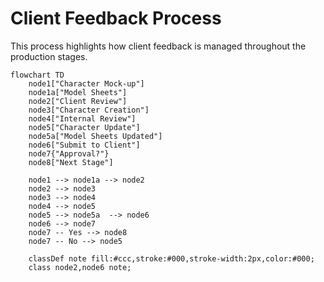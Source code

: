 
# Client Feedback Process

This process highlights how client feedback is managed throughout the production stages.

```mermaid
flowchart TD
    node1["Character Mock-up"]
    node1a["Model Sheets"]
    node2["Client Review"]
    node3["Character Creation"]
    node4["Internal Review"]
    node5["Character Update"]
    node5a["Model Sheets Updated"]
    node6["Submit to Client"]
    node7{"Approval?"}
    node8["Next Stage"]

    node1 --> node1a --> node2
    node2 --> node3
    node3 --> node4
    node4 --> node5
    node5 --> node5a  --> node6
    node6 --> node7
    node7 -- Yes --> node8
    node7 -- No --> node5

    classDef note fill:#ccc,stroke:#000,stroke-width:2px,color:#000;
    class node2,node6 note;


```
